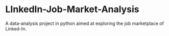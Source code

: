# LInkedIn-Job-Market-Analysis
A data-analysis project in python aimed at exploring the job marketplace of Linked-In.
